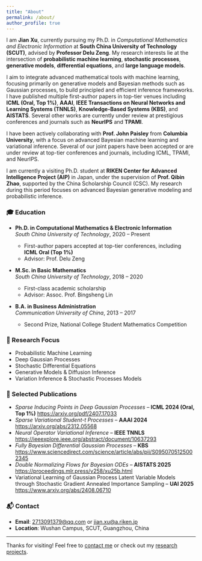 ```yaml
---
title: "About"
permalink: /about/
author_profile: true
---
```


I am **Jian Xu**, currently pursuing my Ph.D. in *Computational Mathematics and Electronic Information* at **South China University of Technology (SCUT)**, advised by **Professor Delu Zeng**. My research interests lie at the intersection of **probabilistic machine learning**, **stochastic processes**, **generative models**, **differential equations**, and **large language models**.

I aim to integrate advanced mathematical tools with machine learning, focusing primarily on generative models and Bayesian methods such as Gaussian processes, to build principled and efficient inference frameworks. I have published multiple first-author papers in top-tier venues including **ICML (Oral, Top 1%)**, **AAAI**, **IEEE Transactions on Neural Networks and Learning Systems (TNNLS)**, **Knowledge-Based Systems (KBS)**, and **AISTATS**. Several other works are currently under review at prestigious conferences and journals such as **NeurIPS** and **TPAMI**.

I have been actively collaborating with **Prof. John Paisley** from **Columbia University**, with a focus on advanced Bayesian machine learning and variational inference. Several of our joint papers have been accepted or are under review at top-tier conferences and journals, including ICML, TPAMI, and NeurIPS.

I am currently a visiting Ph.D. student at **RIKEN Center for Advanced Intelligence Project (AIP)** in Japan, under the supervision of **Prof. Qibin Zhao**, supported by the China Scholarship Council (CSC). My research during this period focuses on advanced Bayesian generative modeling and probabilistic inference.





### 🎓 Education

- **Ph.D. in Computational Mathematics & Electronic Information**  
  *South China University of Technology*, 2020 – Present  
  - First-author papers accepted at top-tier conferences, including **ICML Oral (Top 1%)**
  - Advisor: Prof. Delu Zeng

- **M.Sc. in Basic Mathematics**  
  *South China University of Technology*, 2018 – 2020  
  - First-class academic scholarship  
  - Advisor: Assoc. Prof. Bingsheng Lin

- **B.A. in Business Administration**  
  *Communication University of China*, 2013 – 2017  
  - Second Prize, National College Student Mathematics Competition

### 🔬 Research Focus

- Probabilistic Machine Learning  
- Deep Gaussian Processes  
- Stochastic Differential Equations  
- Generative Models & Diffusion Inference  
- Variation Inference & Stochastic Processes Models

### 📝 Selected Publications

- *Sparse Inducing Points in Deep Gaussian Processes* – **ICML 2024 (Oral, Top 1%)** https://arxiv.org/pdf/2407.17033
- *Sparse Variational Student-t Processes* – **AAAI 2024** https://arxiv.org/abs/2312.05568
- *Neural Operator Variational Inference* – **IEEE TNNLS** https://ieeexplore.ieee.org/abstract/document/10637293
- *Fully Bayesian Differential Gaussian Processes* – **KBS** https://www.sciencedirect.com/science/article/abs/pii/S0950705125002345
- *Double Normalizing Flows for Bayesian ODEs* – **AISTATS 2025** https://proceedings.mlr.press/v258/xu25b.html
- Variational Learning of Gaussian Process Latent Variable Models through Stochastic Gradient Annealed Importance Sampling – **UAI 2025** https://www.arxiv.org/abs/2408.06710




### 📬 Contact

- **Email**: [2713091379@qq.com](mailto:2713091379@qq.com) or [jian.xu@a.riken.jp](mailto:jian.xu@a.riken.jp)
 - **Location**: Wushan Campus, SCUT, Guangzhou, China

---

Thanks for visiting! Feel free to [contact me](/contact/) or check out my [research projects](/projects/).
